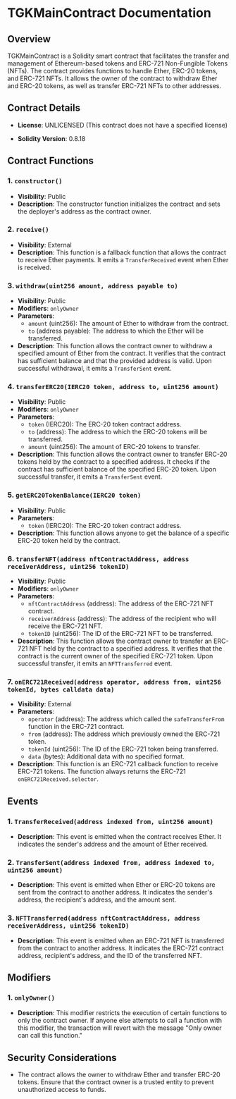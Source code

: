 # TGKMainContract Documentation

## Overview

TGKMainContract is a Solidity smart contract that facilitates the transfer and management of Ethereum-based tokens and ERC-721 Non-Fungible Tokens (NFTs). The contract provides functions to handle Ether, ERC-20 tokens, and ERC-721 NFTs. It allows the owner of the contract to withdraw Ether and ERC-20 tokens, as well as transfer ERC-721 NFTs to other addresses.

## Contract Details

- **License**: UNLICENSED (This contract does not have a specified license)

- **Solidity Version**: 0.8.18

## Contract Functions

### 1. `constructor()`

- **Visibility**: Public
- **Description**: The constructor function initializes the contract and sets the deployer's address as the contract owner.

### 2. `receive()`

- **Visibility**: External
- **Description**: This function is a fallback function that allows the contract to receive Ether payments. It emits a `TransferReceived` event when Ether is received.

### 3. `withdraw(uint256 amount, address payable to)`

- **Visibility**: Public
- **Modifiers**: `onlyOwner`
- **Parameters**:
  - `amount` (uint256): The amount of Ether to withdraw from the contract.
  - `to` (address payable): The address to which the Ether will be transferred.
- **Description**: This function allows the contract owner to withdraw a specified amount of Ether from the contract. It verifies that the contract has sufficient balance and that the provided address is valid. Upon successful withdrawal, it emits a `TransferSent` event.

### 4. `transferERC20(IERC20 token, address to, uint256 amount)`

- **Visibility**: Public
- **Modifiers**: `onlyOwner`
- **Parameters**:
  - `token` (IERC20): The ERC-20 token contract address.
  - `to` (address): The address to which the ERC-20 tokens will be transferred.
  - `amount` (uint256): The amount of ERC-20 tokens to transfer.
- **Description**: This function allows the contract owner to transfer ERC-20 tokens held by the contract to a specified address. It checks if the contract has sufficient balance of the specified ERC-20 token. Upon successful transfer, it emits a `TransferSent` event.

### 5. `getERC20TokenBalance(IERC20 token)`

- **Visibility**: Public
- **Parameters**:
  - `token` (IERC20): The ERC-20 token contract address.
- **Description**: This function allows anyone to get the balance of a specific ERC-20 token held by the contract.

### 6. `transferNFT(address nftContractAddress, address receiverAddress, uint256 tokenID)`

- **Visibility**: Public
- **Modifiers**: `onlyOwner`
- **Parameters**:
  - `nftContractAddress` (address): The address of the ERC-721 NFT contract.
  - `receiverAddress` (address): The address of the recipient who will receive the ERC-721 NFT.
  - `tokenID` (uint256): The ID of the ERC-721 NFT to be transferred.
- **Description**: This function allows the contract owner to transfer an ERC-721 NFT held by the contract to a specified address. It verifies that the contract is the current owner of the specified ERC-721 token. Upon successful transfer, it emits an `NFTTransferred` event.

### 7. `onERC721Received(address operator, address from, uint256 tokenId, bytes calldata data)`

- **Visibility**: External
- **Parameters**:
  - `operator` (address): The address which called the `safeTransferFrom` function in the ERC-721 contract.
  - `from` (address): The address which previously owned the ERC-721 token.
  - `tokenId` (uint256): The ID of the ERC-721 token being transferred.
  - `data` (bytes): Additional data with no specified format.
- **Description**: This function is an ERC-721 callback function to receive ERC-721 tokens. The function always returns the ERC-721 `onERC721Received.selector`.

## Events

### 1. `TransferReceived(address indexed from, uint256 amount)`

- **Description**: This event is emitted when the contract receives Ether. It indicates the sender's address and the amount of Ether received.

### 2. `TransferSent(address indexed from, address indexed to, uint256 amount)`

- **Description**: This event is emitted when Ether or ERC-20 tokens are sent from the contract to another address. It indicates the sender's address, the recipient's address, and the amount sent.

### 3. `NFTTransferred(address nftContractAddress, address receiverAddress, uint256 tokenID)`

- **Description**: This event is emitted when an ERC-721 NFT is transferred from the contract to another address. It indicates the ERC-721 contract address, recipient's address, and the ID of the transferred NFT.

## Modifiers

### 1. `onlyOwner()`

- **Description**: This modifier restricts the execution of certain functions to only the contract owner. If anyone else attempts to call a function with this modifier, the transaction will revert with the message "Only owner can call this function."

## Security Considerations

- The contract allows the owner to withdraw Ether and transfer ERC-20 tokens. Ensure that the contract owner is a trusted entity to prevent unauthorized access to funds.
